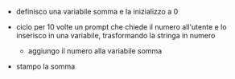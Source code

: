 - definisco una variabile somma e la inizializzo a 0

- ciclo per 10 volte un prompt che chiede il numero all'utente e lo inserisco in una variabile, trasformando la stringa in numero
    - aggiungo il numero alla variabile somma

- stampo la somma